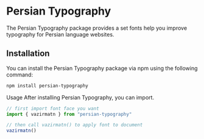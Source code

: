 # Persian Typography

The Persian Typography package provides a set fonts help you improve typography for Persian language websites.

## Installation
You can install the Persian Typography package via npm using the following command:
```bash
npm install persian-typography
```
Usage
After installing Persian Typography, you can import.
```js
// first import font face you want
import { vazirmatn } from "persian-typography"

// then call vazirmatn() to apply font to document
vazirmatn()
```